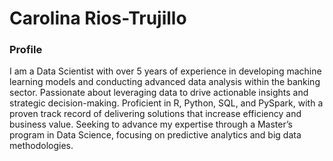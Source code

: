 # Carolina Rios-Trujillo

### Profile
I am a Data Scientist with over 5 years of experience in developing machine learning models and conducting advanced
data analysis within the banking sector. Passionate about leveraging data to drive actionable insights and strategic
decision-making. Proficient in R, Python, SQL, and PySpark, with a proven track record of delivering solutions that
increase efficiency and business value. Seeking to advance my expertise through a Master’s program in Data
Science, focusing on predictive analytics and big data methodologies.
